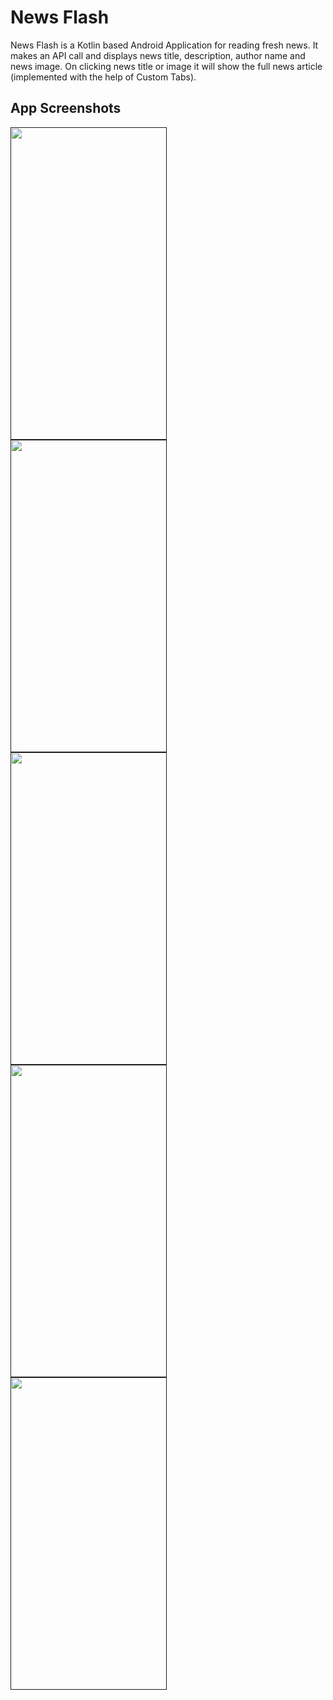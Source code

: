 # News Flash
News Flash is a Kotlin based Android Application for reading fresh news. It makes an API call and displays news title, description, author name and news image. On clicking news title or image it will show the full news article (implemented with the help of Custom Tabs). 
## App Screenshots
<a href="">
  <img src= "https://user-images.githubusercontent.com/43547408/111210149-e70e8380-85f2-11eb-9fb1-1aead9ace19e.png"
       align="left"
       height="500"
       width="250">
  </a>
  
  <a href="">
  <img src= "https://user-images.githubusercontent.com/43547408/111210723-9b100e80-85f3-11eb-98bc-5d6faa9a3e90.png"
       align="left"
       height="500"
       width="250">
  </a>
  
  <a href="">
  <img src= "https://user-images.githubusercontent.com/43547408/111210732-9d726880-85f3-11eb-8672-029b1982e6c1.png"
       align="left"
       height="500"
       width="250">
  </a>
  
  <a href="">
  <img src= "https://user-images.githubusercontent.com/43547408/111210742-9ea39580-85f3-11eb-916c-bdfd21b7ef63.png"
       align="left"
       height="500"
       width="250">
  </a>
  
  <a href="">
  <img src= "https://user-images.githubusercontent.com/43547408/111210749-a06d5900-85f3-11eb-9656-cd27541a015a.png"
       align="left"
       height="500"
       width="250">
  </a>
